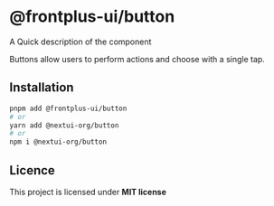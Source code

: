 # @frontplus-ui/button

A Quick description of the component

Buttons allow users to perform actions and choose with a single tap.

## Installation

```sh
pnpm add @frontplus-ui/button
# or
yarn add @nextui-org/button
# or
npm i @nextui-org/button
```

## Licence

This project is licensed under **MIT license**
